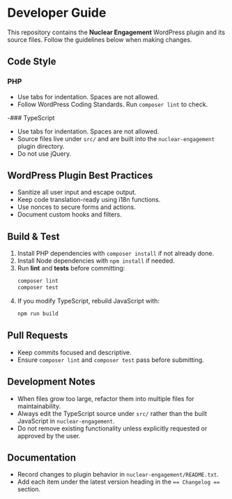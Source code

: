 # Developer Guide

This repository contains the **Nuclear Engagement** WordPress plugin and its source files.
Follow the guidelines below when making changes.

## Code Style

### PHP
- Use tabs for indentation. Spaces are not allowed.
- Follow WordPress Coding Standards. Run `composer lint` to check.

-### TypeScript
- Use tabs for indentation. Spaces are not allowed.
- Source files live under `src/` and are built into the `nuclear-engagement` plugin directory.
- Do not use jQuery.

## WordPress Plugin Best Practices
- Sanitize all user input and escape output.
- Keep code translation-ready using i18n functions.
- Use nonces to secure forms and actions.
- Document custom hooks and filters.

## Build & Test

1. Install PHP dependencies with `composer install` if not already done.
2. Install Node dependencies with `npm install` if needed.
3. Run **lint** and **tests** before committing:
   ```bash
   composer lint
   composer test
   ```
4. If you modify TypeScript, rebuild JavaScript with:
   ```bash
   npm run build
   ```

## Pull Requests

- Keep commits focused and descriptive.
- Ensure `composer lint` and `composer test` pass before submitting.

## Development Notes

- When files grow too large, refactor them into multiple files for maintainability.
- Always edit the TypeScript source under `src/` rather than the built JavaScript in `nuclear-engagement`.
- Do not remove existing functionality unless explicitly requested or approved by the user.

## Documentation

- Record changes to plugin behavior in `nuclear-engagement/README.txt`.
- Add each item under the latest version heading in the `== Changelog ==` section.

